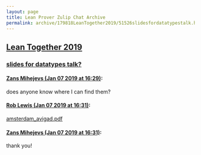 ```yaml
---
layout: page
title: Lean Prover Zulip Chat Archive 
permalink: archive/179818LeanTogether2019/51526slidesfordatatypestalk.html
---
```


## [Lean Together 2019](index.html)
### [slides for datatypes talk?](51526slidesfordatatypestalk.html)

#### [Zans Mihejevs (Jan 07 2019 at 16:29)](https://leanprover.zulipchat.com/#narrow/stream/179818-Lean%20Together%202019/topic/slides%20for%20datatypes%20talk%3F/near/154576794):
does anyone know where I can find them?

#### [Rob Lewis (Jan 07 2019 at 16:31)](https://leanprover.zulipchat.com/#narrow/stream/179818-Lean%20Together%202019/topic/slides%20for%20datatypes%20talk%3F/near/154576895):
[amsterdam_avigad.pdf](/user_uploads/3121/HeX9POgeoSnmo9HMn_BNpAiK/amsterdam_avigad.pdf)

#### [Zans Mihejevs (Jan 07 2019 at 16:31)](https://leanprover.zulipchat.com/#narrow/stream/179818-Lean%20Together%202019/topic/slides%20for%20datatypes%20talk%3F/near/154576902):
thank you!

